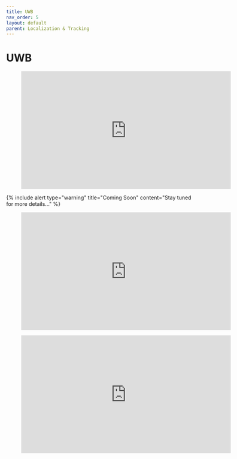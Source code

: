 ```yaml
---
title: UWB
nav_order: 5
layout: default
parent: Localization & Tracking
---
```


# UWB

<figure class="video_container">
  <iframe width="560" height="315" src="https://www.youtube.com/embed/8TOGCbijKSI" frameborder="0" allow="accelerometer; autoplay; clipboard-write; encrypted-media; gyroscope; picture-in-picture" allowfullscreen></iframe>
</figure>

{% include alert type="warning" title="Coming Soon" content="Stay tuned for more details..." %}

<figure class="video_container">
  <iframe width="560" height="315" src="https://www.youtube.com/embed/1-28gaorJxA" frameborder="0" allow="accelerometer; autoplay; clipboard-write; encrypted-media; gyroscope; picture-in-picture" allowfullscreen></iframe>
</figure>

<figure class="video_container">
  <iframe width="560" height="315" src="https://www.youtube.com/embed/iO3Vg641jKk" frameborder="0" allow="accelerometer; autoplay; clipboard-write; encrypted-media; gyroscope; picture-in-picture" allowfullscreen></iframe>
</figure>
